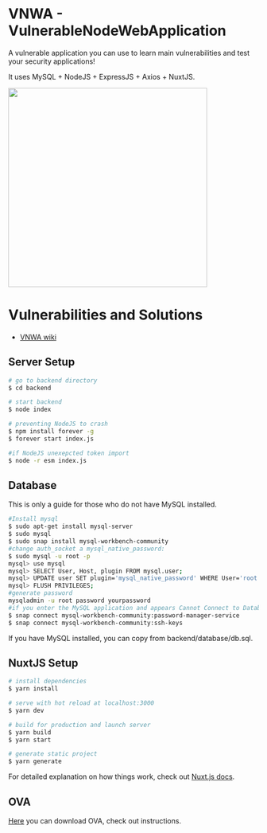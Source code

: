 # VNWA - VulnerableNodeWebApplication

A vulnerable application you can use to learn main vulnerabilities and test your security applications!

 It uses MySQL + NodeJS + ExpressJS + Axios + NuxtJS.

<img src="https://imagizer.imageshack.com/img922/3446/ZhamBh.png" height="400">

# Vulnerabilities and Solutions

* [VNWA wiki](https://github.com/SSANCA02/VulnerableNodeWebApplication/wiki)

## Server Setup


```bash
# go to backend directory
$ cd backend

# start backend
$ node index

# preventing NodeJS to crash
$ npm install forever -g
$ forever start index.js

#if NodeJS unexepcted token import
$ node -r esm index.js
```
## Database 

This is only a guide for those who do not have MySQL installed.
```bash
#Install mysql 
$ sudo apt-get install mysql-server
$ sudo mysql
$ sudo snap install mysql-workbench-community
#change auth_socket a mysql_native_password:
$ sudo mysql -u root -p
mysql> use mysql
mysql> SELECT User, Host, plugin FROM mysql.user;
mysql> UPDATE user SET plugin='mysql_native_password' WHERE User='root';
mysql> FLUSH PRIVILEGES;
#generate password
mysqladmin -u root password yourpassword
#if you enter the MySQL application and appears Cannot Connect to Database Sever
$ snap connect mysql-workbench-community:password-manager-service
$ snap connect mysql-workbench-community:ssh-keys

```

If you have MySQL installed, you can copy from backend/database/db.sql.


## NuxtJS Setup

```bash
# install dependencies
$ yarn install

# serve with hot reload at localhost:3000
$ yarn dev

# build for production and launch server
$ yarn build
$ yarn start

# generate static project
$ yarn generate
```

For detailed explanation on how things work, check out [Nuxt.js docs](https://nuxtjs.org).

## OVA 

[Here](https://drive.google.com/drive/folders/19UxoDptQH58x4VbkAjx3VzW7ctnMhR6k?usp=sharing) you can download OVA, check out instructions. 
